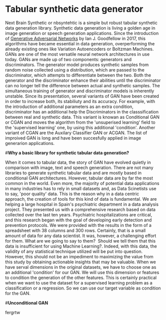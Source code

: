 # **Tabular synthetic data generator**
Next Brain Synthetic or nbsyntehtic is a simple but robust tabular synthetic data generation library. Synthetic data generation is living a golden age in image generation or speech generation applications. Since the introduction of [Generative Adversarial Networks](https://arxiv.org/pdf/1406.2661.pdf) by Ian J. Goodfellow in 2017, this algorithms have became essential in data generation, overperforming the already existing ones like Variation Autoencoders or Boltzman Machines. GANs are one of the most versatile neural network architectures in use today.
   GANs are made up of two components: generators and discriminators. The generator model produces synthetic samples from random noise collected using a distribution, which are passed to the discriminator, which attempts to differentiate between the two. Both the generator and the discriminator enhance their abilities until the discriminator can no longer tell the difference between actual and synthetic samples. The simultaneous training of generator and discriminator models is inherently unstable. Since its presentation, several variants of GAN have been created in order to increase both, its stabiliuty and its accuracy. For example, with the introduction of additional parameters as an extra condition, discriminator has an additional help the Discriminators in the classsification between real and synthetic data. This variant is knowan as Conditional GAN or CGAN and moves the algorithm from the 'unsuperised learning' field to the 'supervised learning' one, by using this additional 'condition'. Another variant of CGAN are the Auxilary Classifier GAN or ACGAN. The list of improived GAN is long and have been succesfully applied in image generarion applications. 
   
   
#**Why a basic library for synthetic tabular data generation?**

   When it comes to tabular data, the story of GAN have evolved quietly in comparison with image, text and speech generation. There are not many libraries to generate synthetic tabular data and are mostly based in conditional GAN architectures. However, tabular data are by far the most common in the world. Even more, the majority of potential data applications in many industries has to rely in small datasets and, as Data Scinetists use to say, 'poor quality' data. This is the reason why in a data centric approach, the creation of tools for this kind of data is fundamental. We are helping a large hospital in Spain's psychiatric department in a data analysis project. They presented us with a comprehensive research based on data collected over the last ten years. Psychiatric hospitalizations are critical, and this research began with the goal of developing early detection and prevention protocols. We were provided with the results in the form of a spreadsheet with 38 columns and 300 rows. Certainly, that is a small amount of data for any data scientist. It was, however, a challenging effort for them. What are we going to say to them?  Should we tell them that this data is insufficient for using Machine Learning?. Indeed, with this data, the validity of any statistical technique utilized will be put into question. However, this should not be an impediment to maximizing the value from this study by obtaining actionable insights that may be valuable.
   When we have serval dimensions in the original datasets, we have to choose one as an additional 'condition' for our GAN. We will use this dimension or features to condition the generation of the other features. This is certainly practical when we want to use the dataset for a supervised learning problem as a classification or a regression. So we can use our target variable as condition for the GAN.  

#**Unconditional GAN**

fergrtw
